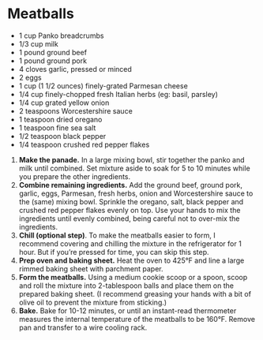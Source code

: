 # Meatballs

- 1 cup Panko breadcrumbs
- 1/3 cup milk
- 1 pound ground beef
- 1 pound ground pork
- 4 cloves garlic, pressed or minced
- 2 eggs
- 1 cup (1 1/2 ounces) finely-grated Parmesan cheese
- 1/4 cup finely-chopped fresh Italian herbs (eg: basil, parsley)
- 1/4 cup grated yellow onion
- 2 teaspoons Worcestershire sauce
- 1 teaspoon dried oregano
- 1 teaspoon fine sea salt
- 1/2 teaspoon black pepper
- 1/4 teaspoon crushed red pepper flakes

1. **Make the panade.**  In a large mixing bowl, stir together the panko and milk until combined.  Set mixture aside to soak for 5 to 10 minutes while you prepare the other ingredients.
1. **Combine remaining ingredients.**  Add the ground beef, ground pork, garlic, eggs, Parmesan, fresh herbs, onion and Worcestershire sauce to the (same) mixing bowl.  Sprinkle the oregano, salt, black pepper and crushed red pepper flakes evenly on top.  Use your hands to mix the ingredients until evenly combined, being careful not to over-mix the ingredients.
1. **Chill (optional step)**.  To make the meatballs easier to form, I recommend covering and chilling the mixture in the refrigerator for 1 hour.  But if you’re pressed for time, you can skip this step.
1. **Prep oven and baking sheet.**  Heat the oven to 425°F and line a large rimmed baking sheet with parchment paper.
1. **Form the meatballs.**  Using a medium cookie scoop or a spoon, scoop and roll the mixture into 2-tablespoon balls and place them on the prepared baking sheet.  (I recommend greasing your hands with a bit of olive oil to prevent the mixture from sticking.)
1. **Bake.**  Bake for 10-12 minutes, or until an instant-read thermometer measures the internal temperature of the meatballs to be 160°F.  Remove pan and transfer to a wire cooling rack.